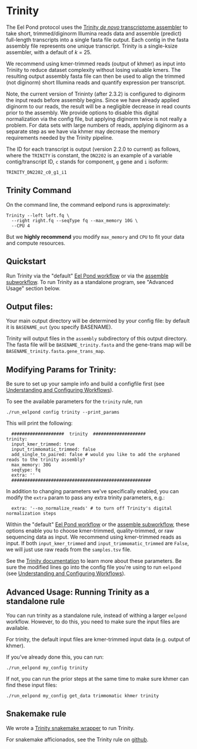 # Trinity

The Eel Pond protocol uses the [Trinity *de novo* transcriptome assembler](https://github.com/trinityrnaseq/trinityrnaseq/wiki) to take short, trimmed/diginorm Illumina reads data and assemble (predict) full-length transcripts into a single fasta file output. Each contig in the fasta assembly file represents one unique transcript. Trinity is a single-ksize assembler, with a default of *k* = 25.

We recommend using kmer-trimmed reads (output of khmer) as input into Triniity to reduce dataset complexity without losing valuable kmers. The resulting output assembly fasta file can then be used to align the trimmed (not diginorm) short Illumina reads and quantify expression per transcript.

Note, the current version of Trininty (after 2.3.2) is configured to diginorm the input reads before assembly begins. Since we have already applied diginorm to our reads, the result will be a negligible decrease in read counts prior to the assembly. We provide options to disable this digital normalization via the config file, but applying diginorm twice is not really a problem. For data sets with large numbers of reads, applying diginorm as a separate step as we have via khmer may decrease the memory requirements needed by the Trinity pipeline.

The ID for each transcript is output (version 2.2.0 to current) as follows, where the `TRINITY` is constant, the `DN2202` is an example of a variable contig/transcript ID, `c` stands for component, `g` gene and `i` isoform:

```
TRINITY_DN2202_c0_g1_i1
```

## Trinity Command

On the command line, the command eelpond runs is approximately:
```
Trinity --left left.fq \
  --right right.fq --seqType fq --max_memory 10G \
  --CPU 4
```

But we **highly recommend** you modify `max_memory` and `CPU` to fit your data and compute resources.


## Quickstart

Run Trinity via the "default" [Eel Pond workflow](eel_pond_workflow.md) or via the [assemble subworkflow](assemble.md). To run Trinity as a standalone program, see "Advanced Usage" section below.

## Output files:

Your main output directory will be determined by your config file: by default it is `BASENAME_out` (you specify BASENAME).

Trinity will output files in the `assembly` subdirectory of this output directory. The fasta file will be `BASENAME_trinity.fasta` and the gene-trans map will be `BASENAME_trinity.fasta.gene_trans_map`. 


## Modifying Params for Trinity:

Be sure to set up your sample info and build a configfile first (see [Understanding and Configuring Workflows](about_and_configure.md)).

To see the available parameters for the `trinity` rule, run
```
./run_eelpond config trinity --print_params
```
This will print the following:
```
  ####################  trinity  ####################
trinity:
  input_kmer_trimmed: true
  input_trimmomatic_trimmed: false
  add_single_to_paired: false # would you like to add the orphaned reads to the trinity assembly?
  max_memory: 30G
  seqtype: fq
  extra: ''
  #####################################################
```
In addition to changing parameters we've specifically enabled, you can modify the `extra` param to pass any extra trinity parameters, e.g.:
```
  extra: '--no_normalize_reads' # to turn off Trinity's digital normalization steps 
```

Within the "default" [Eel Pond workflow](eel_pond_workflow.md) or the [assemble subworkflow](assemble.md), these options enable you to choose kmer-trimmed, quality-trimmed, or raw sequencing data as input. We recommend using kmer-trimmed reads as input. If both `input_kmer_trimmed` and `input_trimmomatic_trimmed` are `False`, we will just use raw reads from the `samples.tsv` file. 

See the [Trinity documentation](https://github.com/trinityrnaseq/trinityrnaseq/wiki) to learn more about these parameters. Be sure the modified lines go into the config file you're using to run `eelpond` (see [Understanding and Configuring Workflows](about_and_configure.md)).

## Advanced Usage: Running Trinity as a standalone rule

You can run trinity as a standalone rule, instead of withing a larger `eelpond` workflow. However, to do this, you need to make sure the input files are available.

For trinity, the default input files are kmer-trimmed input data (e.g. output of khmer).

If you've already done this, you can run:
```
./run_eelpond my_config trinity
```
If not, you can run the prior steps at the same time to make sure khmer can find these input files:
```
./run_eelpond my_config get_data trimmomatic khmer trinity
```

## Snakemake rule

We wrote a [Trinity snakemake wrapper](https://snakemake-wrappers.readthedocs.io/en/stable/wrappers/trinity.html) to run Trinity.

For snakemake afficionados, see the Trinity rule on [github](https://github.com/dib-lab/eelpond/blob/master/rules/trinity/trinity.rule).

